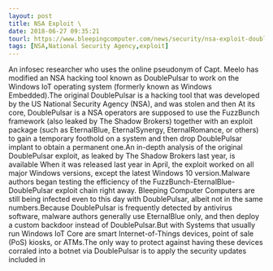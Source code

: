 ```yaml
---
layout: post
title: NSA Exploit \
date: 2018-06-27 09:35:21
tourl: https://www.bleepingcomputer.com/news/security/nsa-exploit-doublepulsar-patched-to-work-on-windows-iot-systems/
tags: [NSA,National Security Agency,exploit]
---
```

An infosec researcher who uses the online pseudonym of Capt. Meelo has modified an NSA hacking tool known as DoublePulsar to work on the Windows IoT operating system (formerly known as Windows Embedded).The original DoublePulsar is a hacking tool that was developed by the US National Security Agency (NSA), and was stolen and then At its core, DoublePulsar is a NSA operators are supposed to use the FuzzBunch framework (also leaked by The Shadow Brokers) together with an exploit package (such as EternalBlue, EternalSynergy, EternalRomance, or others) to gain a temporary foothold on a system and then drop DoublePulsar implant to obtain a permanent one.An in-depth analysis of the original DoublePulsar exploit, as leaked by The Shadow Brokers last year, is available When it was released last year in April, the exploit worked on all major Windows versions, except the latest Windows 10 version.Malware authors began testing the efficiency of the FuzzBunch-EternalBlue-DoublePulsar exploit chain right away. Bleeping Computer Computers are still being infected even to this day with DoublePulsar, albeit not in the same numbers.Because DoublePulsar is frequently detected by antivirus software, malware authors generally use EternalBlue only, and then deploy a custom backdoor instead of DoublePulsar.But with Systems that usually run Windows IoT Core are smart Internet-of-Things devices, point of sale (PoS) kiosks, or ATMs.The only way to protect against having these devices corraled into a botnet via DoublePulsar is to apply the security updates included in 
